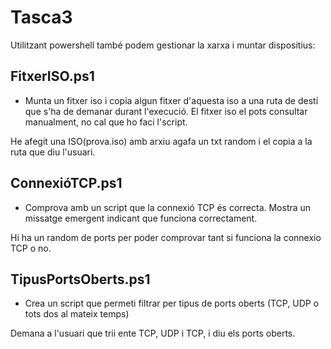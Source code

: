 # Tasca3
Utilitzant powershell també podem gestionar la xarxa i muntar dispositius:
## FitxerISO.ps1
- Munta un fitxer iso i copia algun fitxer d'aquesta iso a una ruta de destí que s'ha de demanar durant l'execució. El fitxer iso el pots consultar manualment, no cal que ho faci l'script.

He afegit una ISO(prova.iso) amb arxiu agafa un txt random i el copia a la ruta que diu l'usuari.

## ConnexióTCP.ps1
- Comprova amb un script que la connexió TCP és correcta. Mostra un missatge emergent indicant que funciona correctament.

Hi ha un random de ports per poder comprovar tant si funciona la connexio TCP o no.

## TipusPortsOberts.ps1
- Crea un script que permeti filtrar per tipus de ports oberts (TCP, UDP o tots dos al mateix temps)

Demana a l'usuari que trii ente TCP, UDP i TCP, i diu els ports oberts.

